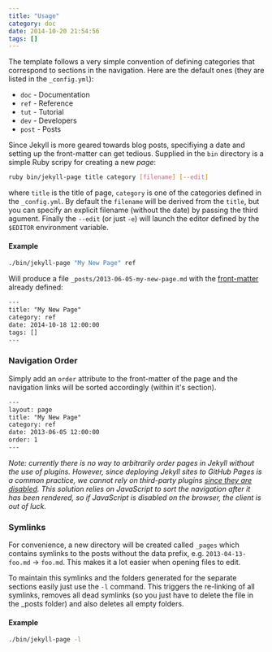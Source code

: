 ```yaml
---
title: "Usage"
category: doc
date: 2014-10-20 21:54:56
tags: []
---
```


The template follows a very simple convention of defining categories that correspond to sections in the navigation. 
Here are the default ones (they are listed in the `_config.yml`):

- `doc` - Documentation 
- `ref` - Reference
- `tut` - Tutorial
- `dev` - Developers
- `post` - Posts

Since Jekyll is more geared towards blog posts, specifiying a date and setting up the front-matter can get tedious. 
Supplied in the `bin` directory is a simple Ruby scripy for creating a new _page_:

```bash
ruby bin/jekyll-page title category [filename] [--edit]
```

where `title` is the title of page, `category` is one of the categories defined in the `_config.yml`. By default 
the `filename` will be derived from the `title`, but you can specify an explicit filename (without the date) by passing 
the third agument. Finally the `--edit` (or just `-e`) will launch the editor defined by the `$EDITOR` 
environment variable.

#### Example

```bash
./bin/jekyll-page "My New Page" ref
```

Will produce a file `_posts/2013-06-05-my-new-page.md` with the [front-matter](http://jekyllrb.com/docs/frontmatter/) already defined:

```html
---
title: "My New Page"
category: ref
date: 2014-10-18 12:00:00
tags: []
---
```

### Navigation Order

Simply add an `order` attribute to the front-matter of the page and the navigation links will be sorted accordingly 
(within it's section).

```html
---
layout: page
title: "My New Page"
category: ref
date: 2013-06-05 12:00:00
order: 1
---
```

_Note: currently there is no way to arbitrarily order pages in Jekyll without the use of plugins. However, since 
deploying Jekyll sites to GitHub Pages is a common practice, we cannot rely on third-party 
plugins [since they are disabled](https://help.github.com/articles/pages-don-t-build-unable-to-run-jekyll#unsafe-plugins). 
This solution relies on JavaScript to sort the navigation after it has been rendered, so if JavaScript is disabled on 
the browser, the client is out of luck._

### Symlinks

For convenience, a new directory will be created called `_pages` which contains symlinks to the posts without the data 
prefix, e.g. `2013-04-13-foo.md` &rarr; `foo.md`. This makes it a lot easier when opening files to edit.

To maintain this symlinks and the folders generated for the separate sections easily just use the `-l` command. This
triggers the re-linking of all symlinks, removes all dead symlinks (so you just have to delete the file in the \_posts
folder) and also deletes all empty folders.

#### Example
```bash
./bin/jekyll-page -l
```